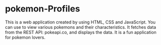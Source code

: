 # pokemon-Profiles
This is a web application created by using HTML, CSS and JavaScript. You can use to view various pokemons and their characteristics. It fetches data from the REST API: pokeapi.co, and displays the data. It is a fun application for pokemon lovers.
